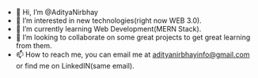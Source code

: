 - 👋 Hi, I’m @AdityaNirbhay
- 👀 I’m interested in new technologies(right now WEB 3.0).
- 🌱 I’m currently learning Web Development(MERN Stack).
- 💞️ I’m looking to collaborate on some great projects to get great learning from them.
- 📫 How to reach me, you can email me at adityanirbhayinfo@gmail.com or find me on LinkedIN(same email).

<!---
AdityaNirbhay/AdityaNirbhay is a ✨ special ✨ repository because its `README.md` (this file) appears on your GitHub profile.
You can click the Preview link to take a look at your changes.
--->
